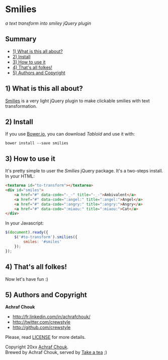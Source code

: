 # Smilies

_a text transform into smiley jQuery plugin_


## Summary

+ [1) What is this all about?](#1-what-is-this-all-about)
+ [2) Install](#2-install)
+ [3) How to use it](#3-how-to-use-it)
+ [4) That's all folkes!](#4-thats-all-folkes)
+ [5) Authors and Copyright](#5-authors-and-copyright)


## 1) What is this all about?

[Smilies](https://github.com/crewstyle/smilies) is a very light jQuery plugin to make clickable smilies with text transformation.  


## 2) Install

If you use [Bower.io](http://bower.io), you can download *Tabloïd* and use it with:

````
bower install --save smilies
````


## 3) How to use it

It's pretty simple to user the *Smilies* jQuery package. It's a two-steps install.  
In your HTML:

````html
<textarea id="to-transform"></textarea>
<div id="smiles">
    <a href="#" data-code="-_-" title="-_-">Ambivalent</a>
    <a href="#" data-code=":angel:" title=":angel:">Angel</a>
    <a href="#" data-code=":angry:" title=":angry:">Angry</a>
    <a href="#" data-code=":miaou:" title=":miaou:">Cat</a>
</div>
````

In your Javascript:
````javascript
$(document).ready({
    $('#to-transform').smilies({
        smiles: '#smiles'
    });
});
````


## 4) That's all folkes!

Now let's have fun :)


## 5) Authors and Copyright

**Achraf Chouk**

+ http://fr.linkedin.com/in/achrafchouk/
+ http://twitter.com/crewstyle
+ http://github.com/crewstyle

Please, read [LICENSE](https://github.com/crewstyle/smilies/blob/master/LICENSE "LICENSE") for more details.

Copyright 20xx [Achraf Chouk](http://github.com/crewstyle "Achraf Chouk").  
Brewed by Achraf Chouk, served by [Take a tea](http://www.takeatea.com "Take a tea") ;)
